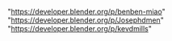 "https://developer.blender.org/p/benben-miao"
"https://developer.blender.org/p/Josephdmen"
"https://developer.blender.org/p/kevdmills"
 
